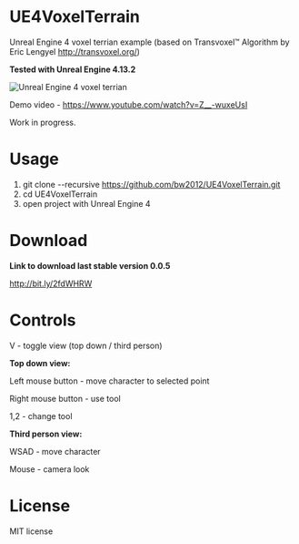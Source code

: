 # UE4VoxelTerrain
Unreal Engine 4 voxel terrian example (based on Transvoxel™ Algorithm by Eric Lengyel http://transvoxel.org/)

**Tested with Unreal Engine 4.13.2**

![Unreal Engine 4 voxel terrian](http://media.indiedb.com/images/games/1/51/50197/ezgif.com-video-to-gif_2.gif)

Demo video - https://www.youtube.com/watch?v=Z__-wuxeUsI

Work in progress.

# Usage
1. git clone --recursive https://github.com/bw2012/UE4VoxelTerrain.git 
2. cd UE4VoxelTerrain
5. open project with Unreal Engine 4

# Download
**Link to download last stable version 0.0.5** 

http://bit.ly/2fdWHRW

# Controls
V - toggle view (top down / third person)

**Top down view:**

Left mouse button - move character to selected point

Right mouse button - use tool 

1,2 - change tool

**Third person view:**

WSAD - move character

Mouse - camera look



# License
MIT license
